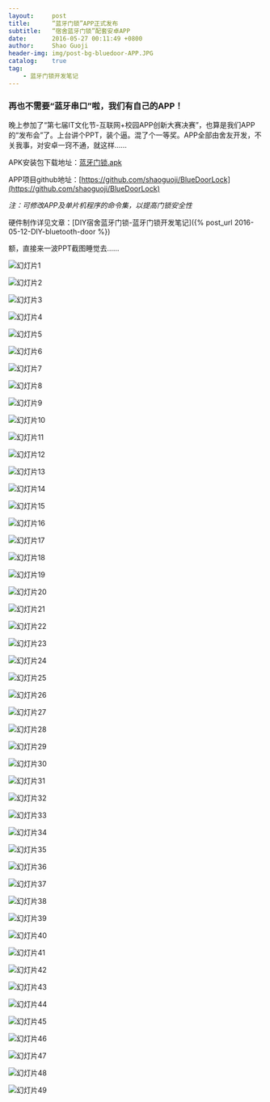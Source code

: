 ```yaml
---
layout:     post
title:      “蓝牙门锁”APP正式发布
subtitle:   “宿舍蓝牙门锁”配套安卓APP
date:       2016-05-27 00:11:49 +0800
author:     Shao Guoji
header-img: img/post-bg-bluedoor-APP.JPG
catalog:    true
tag:
    - 蓝牙门锁开发笔记
---
```


### 再也不需要“蓝牙串口”啦，我们有自己的APP！

晚上参加了“第七届IT文化节-互联网+校园APP创新大赛决赛”，也算是我们APP的“发布会”了。上台讲个PPT，装个逼。混了个一等奖。APP全部由舍友开发，不关我事，对安卓一窍不通，就这样……

APK安装包下载地址：[蓝牙门锁.apk]()

APP项目github地址：[https://github.com/shaoguoji/BlueDoorLock](https://github.com/shaoguoji/BlueDoorLock)

*注：可修改APP及单片机程序的命令集，以提高门锁安全性*

硬件制作详见文章：[DIY宿舍蓝牙门锁-蓝牙门锁开发笔记]({% post_url 2016-05-12-DIY-bluetooth-door %})

额，直接来一波PPT截图睡觉去……

![幻灯片1]({{site.baseurl}}/img/bluedoorPPT/幻灯片1.JPG)

![幻灯片2]({{site.baseurl}}/img/bluedoorPPT/幻灯片2.JPG)

![幻灯片3]({{site.baseurl}}/img/bluedoorPPT/幻灯片3.JPG)

![幻灯片4]({{site.baseurl}}/img/bluedoorPPT/幻灯片4.JPG)

![幻灯片5]({{site.baseurl}}/img/bluedoorPPT/幻灯片5.JPG)

![幻灯片6]({{site.baseurl}}/img/bluedoorPPT/幻灯片6.JPG)

![幻灯片7]({{site.baseurl}}/img/bluedoorPPT/幻灯片7.JPG)

![幻灯片8]({{site.baseurl}}/img/bluedoorPPT/幻灯片8.JPG)

![幻灯片9]({{site.baseurl}}/img/bluedoorPPT/幻灯片9.JPG)

![幻灯片10]({{site.baseurl}}/img/bluedoorPPT/幻灯片10.JPG)

![幻灯片11]({{site.baseurl}}/img/bluedoorPPT/幻灯片11.JPG)

![幻灯片12]({{site.baseurl}}/img/bluedoorPPT/幻灯片12.JPG)

![幻灯片13]({{site.baseurl}}/img/bluedoorPPT/幻灯片13.JPG)

![幻灯片14]({{site.baseurl}}/img/bluedoorPPT/幻灯片14.JPG)

![幻灯片15]({{site.baseurl}}/img/bluedoorPPT/幻灯片15.JPG)

![幻灯片16]({{site.baseurl}}/img/bluedoorPPT/幻灯片16.JPG)

![幻灯片17]({{site.baseurl}}/img/bluedoorPPT/幻灯片17.JPG)

![幻灯片18]({{site.baseurl}}/img/bluedoorPPT/幻灯片18.JPG)

![幻灯片19]({{site.baseurl}}/img/bluedoorPPT/幻灯片19.JPG)

![幻灯片20]({{site.baseurl}}/img/bluedoorPPT/幻灯片20.JPG)

![幻灯片21]({{site.baseurl}}/img/bluedoorPPT/幻灯片21.JPG)

![幻灯片22]({{site.baseurl}}/img/bluedoorPPT/幻灯片22.JPG)

![幻灯片23]({{site.baseurl}}/img/bluedoorPPT/幻灯片23.JPG)

![幻灯片24]({{site.baseurl}}/img/bluedoorPPT/幻灯片24.JPG)

![幻灯片25]({{site.baseurl}}/img/bluedoorPPT/幻灯片25.JPG)

![幻灯片26]({{site.baseurl}}/img/bluedoorPPT/幻灯片26.JPG)

![幻灯片27]({{site.baseurl}}/img/bluedoorPPT/幻灯片27.JPG)

![幻灯片28]({{site.baseurl}}/img/bluedoorPPT/幻灯片28.JPG)

![幻灯片29]({{site.baseurl}}/img/bluedoorPPT/幻灯片29.JPG)

![幻灯片30]({{site.baseurl}}/img/bluedoorPPT/幻灯片30.JPG)

![幻灯片31]({{site.baseurl}}/img/bluedoorPPT/幻灯片31.JPG)

![幻灯片32]({{site.baseurl}}/img/bluedoorPPT/幻灯片32.JPG)

![幻灯片33]({{site.baseurl}}/img/bluedoorPPT/幻灯片33.JPG)

![幻灯片34]({{site.baseurl}}/img/bluedoorPPT/幻灯片34.JPG)

![幻灯片35]({{site.baseurl}}/img/bluedoorPPT/幻灯片35.JPG)

![幻灯片36]({{site.baseurl}}/img/bluedoorPPT/幻灯片36.JPG)

![幻灯片37]({{site.baseurl}}/img/bluedoorPPT/幻灯片37.JPG)

![幻灯片38]({{site.baseurl}}/img/bluedoorPPT/幻灯片38.JPG)

![幻灯片39]({{site.baseurl}}/img/bluedoorPPT/幻灯片39.JPG)

![幻灯片40]({{site.baseurl}}/img/bluedoorPPT/幻灯片40.JPG)

![幻灯片41]({{site.baseurl}}/img/bluedoorPPT/幻灯片41.JPG)

![幻灯片42]({{site.baseurl}}/img/bluedoorPPT/幻灯片42.JPG)

![幻灯片43]({{site.baseurl}}/img/bluedoorPPT/幻灯片43.JPG)

![幻灯片44]({{site.baseurl}}/img/bluedoorPPT/幻灯片44.JPG)

![幻灯片45]({{site.baseurl}}/img/bluedoorPPT/幻灯片45.JPG)

![幻灯片46]({{site.baseurl}}/img/bluedoorPPT/幻灯片46.JPG)

![幻灯片47]({{site.baseurl}}/img/bluedoorPPT/幻灯片47.JPG)

![幻灯片48]({{site.baseurl}}/img/bluedoorPPT/幻灯片48.JPG)

![幻灯片49]({{site.baseurl}}/img/bluedoorPPT/幻灯片49.JPG)

